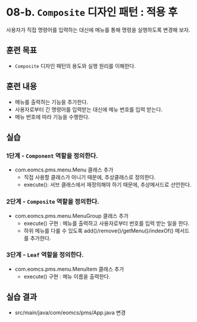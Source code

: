 # 08-b. `Composite` 디자인 패턴 : 적용 후

사용자가 직접 명령어를 입력하는 대신에 메뉴를 통해 명령을 실행하도록 변경해 보자.

## 훈련 목표

- `Composite` 디자인 패턴의 용도와 실행 원리를 이해한다.

## 훈련 내용

- 메뉴를 출력하는 기능을 추가한다.
- 사용자로부터 긴 명령어를 입력받는 대신에 메뉴 번호를 입력 받는다.  
- 메뉴 번호에 따라 기능을 수행한다.

## 실습

### 1단계 - `Component` 역할을 정의한다.

- com.eomcs.pms.menu.Menu 클래스 추가
  - 직접 사용할 클래스가 아니기 때문에,  추상클래스로 정의한다.
  - execute(): 서브 클래스에서 재정의해야 하기 때문에, 추상메서드로 선언한다.

### 2단계 - `Composite` 역할을 정의한다.

- com.eomcs.pms.menu.MenuGroup 클래스 추가
  - execute() 구현 : 메뉴를 출력하고 사용자로부터 번호를 입력 받는 일을 한다.
  - 하위 메뉴를 다룰 수 있도록 add()/remove()/getMenu()/indexOf() 메서드를 추가한다.

### 3단계 - `Leaf` 역할을 정의한다.

- com.eomcs.pms.menu.MenuItem 클래스 추가
  - execute() 구현 : 메뉴 이름을 출력한다.

## 실습 결과

- src/main/java/com/eomcs/pms/App.java 변경
